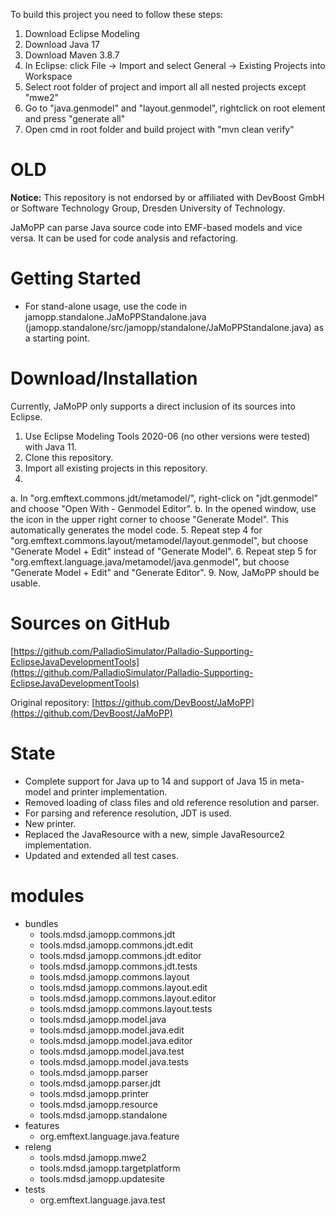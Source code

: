 To build this project you need to follow these steps:
1. Download Eclipse Modeling
2. Download Java 17
3. Download Maven 3.8.7
4. In Eclipse: click File -> Import and select General -> Existing Projects into Workspace
5. Select root folder of project and import all all nested projects except "mwe2"
6. Go to "java.genmodel" and "layout.genmodel", rightclick on root element and press "generate all"
7. Open cmd in root folder and build project with "mvn clean verify"


# OLD

**Notice:** This repository is not endorsed by or affiliated with DevBoost GmbH or Software Technology Group, Dresden University of Technology.

JaMoPP can parse Java source code into EMF-based models and vice versa. It can be used for code analysis and refactoring.

# Getting Started

* For stand-alone usage, use the code in jamopp.standalone.JaMoPPStandalone.java (jamopp.standalone/src/jamopp/standalone/JaMoPPStandalone.java) as a starting point.

# Download/Installation

Currently, JaMoPP only supports a direct inclusion of its sources into Eclipse.

1. Use Eclipse Modeling Tools 2020-06 (no other versions were tested) with Java 11.
2. Clone this repository.
3. Import all existing projects in this repository.
4.
a. In "org.emftext.commons.jdt/metamodel/", right-click on "jdt.genmodel" and choose "Open With - Genmodel Editor".
b. In the opened window, use the icon in the upper right corner to choose "Generate Model". This automatically generates the model code.
5. Repeat step 4 for "org.emftext.commons.layout/metamodel/layout.genmodel", but choose "Generate Model + Edit" instead of "Generate Model".
6. Repeat step 5 for "org.emftext.language.java/metamodel/java.genmodel", but choose "Generate Model + Edit" and "Generate Editor".
9. Now, JaMoPP should be usable.

# Sources on GitHub

[https://github.com/PalladioSimulator/Palladio-Supporting-EclipseJavaDevelopmentTools](https://github.com/PalladioSimulator/Palladio-Supporting-EclipseJavaDevelopmentTools)

Original repository: [https://github.com/DevBoost/JaMoPP](https://github.com/DevBoost/JaMoPP)


# State 
- Complete support for Java up to 14 and support of Java 15 in meta-model and printer implementation.
- Removed loading of class files and old reference resolution and parser.
- For parsing and reference resolution, JDT is used.
- New printer.
- Replaced the JavaResource with a new, simple JavaResource2 implementation.
- Updated and extended all test cases.

# modules
* bundles
    * tools.mdsd.jamopp.commons.jdt
    * tools.mdsd.jamopp.commons.jdt.edit
    * tools.mdsd.jamopp.commons.jdt.editor
    * tools.mdsd.jamopp.commons.jdt.tests
    * tools.mdsd.jamopp.commons.layout
    * tools.mdsd.jamopp.commons.layout.edit
    * tools.mdsd.jamopp.commons.layout.editor
    * tools.mdsd.jamopp.commons.layout.tests
    * tools.mdsd.jamopp.model.java
    * tools.mdsd.jamopp.model.java.edit
    * tools.mdsd.jamopp.model.java.editor
    * tools.mdsd.jamopp.model.java.test
    * tools.mdsd.jamopp.model.java.tests
    * tools.mdsd.jamopp.parser
    * tools.mdsd.jamopp.parser.jdt
    * tools.mdsd.jamopp.printer
    * tools.mdsd.jamopp.resource
    * tools.mdsd.jamopp.standalone
* features
    * org.emftext.language.java.feature
* releng
    * tools.mdsd.jamopp.mwe2
    * tools.mdsd.jamopp.targetplatform
    * tools.mdsd.jamopp.updatesite
* tests
    * org.emftext.language.java.test
